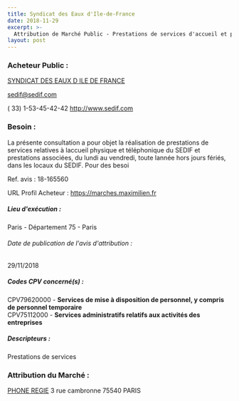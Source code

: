 ```yaml
---
title: Syndicat des Eaux d'Ile-de-France
date: 2018-11-29
excerpt: >-
  Attribution de Marché Public - Prestations de services d'accueil et prestations de services associées
layout: post
---
```


### Acheteur Public : 
<a href="/acheteur-138/siren-257500017"> SYNDICAT DES EAUX D ILE DE FRANCE</a><br/>



sedif@sedif.com

( 33) 1-53-45-42-42
http://www.sedif.com
### Besoin :

La présente consultation a pour objet la réalisation de prestations de services relatives à laccueil physique et téléphonique du SEDIF et prestations associées, du lundi au vendredi, toute lannée hors jours fériés, dans les locaux du SEDIF. Pour des besoi

Ref. avis : 18-165560

URL Profil Acheteur : https://marches.maximilien.fr

##### Lieu d'exécution :

Paris - Département 75 - Paris

###### Date de publication de l'avis d'attribution : 
29/11/2018

##### Codes CPV concerné(s) :
CPV79620000 - **Services de mise à disposition de personnel, y compris de personnel temporaire** <br/>
CPV75112000 - **Services administratifs relatifs aux activités des entreprises** <br/>

##### Descripteurs :
Prestations de services <br/>

### Attribution du Marché :
<a href="/entreprise-544/siren-301251880"> PHONE REGIE</a>    3 rue cambronne 75540 PARIS <br/>
